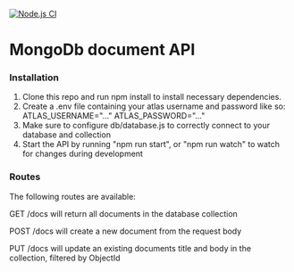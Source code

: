 [![Node.js CI](https://github.com/Turingcop/backend/actions/workflows/node.js.yml/badge.svg)](https://github.com/Turingcop/backend/actions/workflows/node.js.yml)

# MongoDb document API

### Installation
1. Clone this repo and run npm install to install necessary dependencies.
2. Create a .env file containing your atlas username and password like so:
ATLAS_USERNAME="..."
ATLAS_PASSWORD="..."
3. Make sure to configure db/database.js to correctly connect to your database and collection
4. Start the API by running "npm run start", or "npm run watch" to watch for changes during development

### Routes
The following routes are available:

GET /docs will return all documents in the database collection

POST /docs will create a new document from the request body

PUT /docs will update an existing documents title and body in the collection, filtered by ObjectId 

